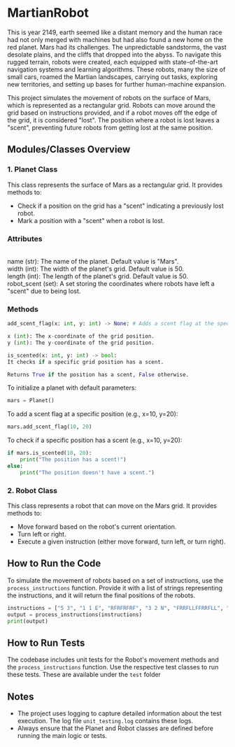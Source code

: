 # MartianRobot
This is year 2149, earth seemed like a distant memory and the human race had not only merged with machines but had also found a new home on the red planet.
Mars had its challenges. The unpredictable sandstorms, the vast desolate plains, and the cliffs that dropped into the abyss. To navigate this rugged terrain, robots were created, each equipped with state-of-the-art navigation systems and learning algorithms. These robots, many the size of small cars, roamed the Martian landscapes, carrying out tasks, exploring new territories, and setting up bases for further human-machine expansion.

This project simulates the movement of robots on the surface of Mars, which is represented as a rectangular grid. Robots can move around the grid based on instructions provided, and if a robot moves off the edge of the grid, it is considered "lost". The position where a robot is lost leaves a "scent", preventing future robots from getting lost at the same position.

## Modules/Classes Overview

### 1. Planet Class
This class represents the surface of Mars as a rectangular grid. It provides methods to:
- Check if a position on the grid has a "scent" indicating a previously lost robot.
- Mark a position with a "scent" when a robot is lost.

### Attributes
<br>name (str): The name of the planet. Default value is "Mars".
<br>width (int): The width of the planet's grid. Default value is 50.
<br>length (int): The length of the planet's grid. Default value is 50.
<br>robot_scent (set): A set storing the coordinates where robots have left a "scent" due to being lost.

### Methods
```python
add_scent_flag(x: int, y: int) -> None: # Adds a scent flag at the specified grid coordinates.

x (int): The x-coordinate of the grid position.
y (int): The y-coordinate of the grid position.

is_scented(x: int, y: int) -> bool:
It checks if a specific grid position has a scent.

Returns True if the position has a scent, False otherwise.
```

To initialize a planet with default parameters:
```python
mars = Planet()
```
To add a scent flag at a specific position (e.g., x=10, y=20):
```python
mars.add_scent_flag(10, 20)
```
To check if a specific position has a scent (e.g., x=10, y=20):
```python
if mars.is_scented(10, 20):
    print("The position has a scent!")
else:
    print("The position doesn't have a scent.")
```


### 2. Robot Class
This class represents a robot that can move on the Mars grid. It provides methods to:
- Move forward based on the robot's current orientation.
- Turn left or right.
- Execute a given instruction (either move forward, turn left, or turn right).

## How to Run the Code
To simulate the movement of robots based on a set of instructions, use the `process_instructions` function. Provide it with a list of strings representing the instructions, and it will return the final positions of the robots.

```python
instructions = ["5 3", "1 1 E", "RFRFRFRF", "3 2 N", "FRRFLLFFRRFLL", "0 3 W", "LLFFFLFLFL"]
output = process_instructions(instructions)
print(output)
```
## How to Run Tests
The codebase includes unit tests for the Robot's movement methods and the `process_instructions` function. Use the respective test classes to run these tests. These are available under the ```test``` folder

## Notes
- The project uses logging to capture detailed information about the test execution. The log file `unit_testing.log` contains these logs.
- Always ensure that the Planet and Robot classes are defined before running the main logic or tests.
